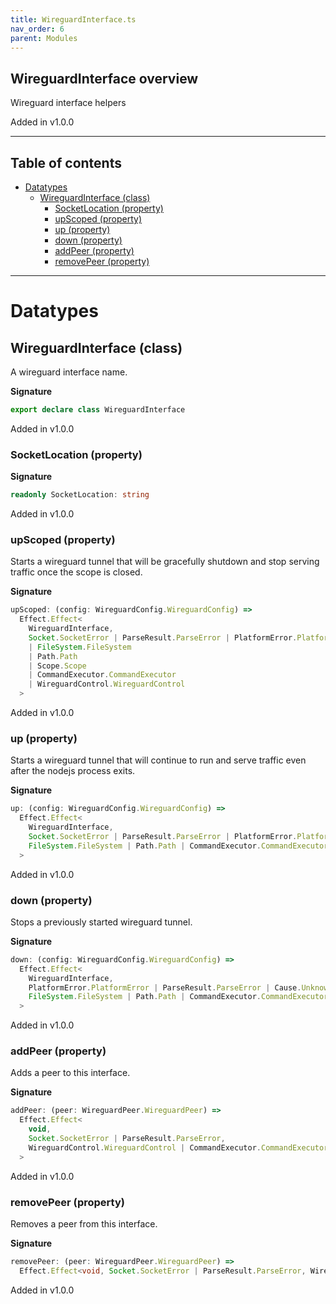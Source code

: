 ```yaml
---
title: WireguardInterface.ts
nav_order: 6
parent: Modules
---
```


## WireguardInterface overview

Wireguard interface helpers

Added in v1.0.0

---

<h2 class="text-delta">Table of contents</h2>

- [Datatypes](#datatypes)
  - [WireguardInterface (class)](#wireguardinterface-class)
    - [SocketLocation (property)](#socketlocation-property)
    - [upScoped (property)](#upscoped-property)
    - [up (property)](#up-property)
    - [down (property)](#down-property)
    - [addPeer (property)](#addpeer-property)
    - [removePeer (property)](#removepeer-property)

---

# Datatypes

## WireguardInterface (class)

A wireguard interface name.

**Signature**

```ts
export declare class WireguardInterface
```

Added in v1.0.0

### SocketLocation (property)

**Signature**

```ts
readonly SocketLocation: string
```

Added in v1.0.0

### upScoped (property)

Starts a wireguard tunnel that will be gracefully shutdown and stop
serving traffic once the scope is closed.

**Signature**

```ts
upScoped: (config: WireguardConfig.WireguardConfig) =>
  Effect.Effect<
    WireguardInterface,
    Socket.SocketError | ParseResult.ParseError | PlatformError.PlatformError | Cause.UnknownException,
    | FileSystem.FileSystem
    | Path.Path
    | Scope.Scope
    | CommandExecutor.CommandExecutor
    | WireguardControl.WireguardControl
  >
```

Added in v1.0.0

### up (property)

Starts a wireguard tunnel that will continue to run and serve traffic
even after the nodejs process exits.

**Signature**

```ts
up: (config: WireguardConfig.WireguardConfig) =>
  Effect.Effect<
    WireguardInterface,
    Socket.SocketError | ParseResult.ParseError | PlatformError.PlatformError | Cause.UnknownException,
    FileSystem.FileSystem | Path.Path | CommandExecutor.CommandExecutor | WireguardControl.WireguardControl
  >
```

Added in v1.0.0

### down (property)

Stops a previously started wireguard tunnel.

**Signature**

```ts
down: (config: WireguardConfig.WireguardConfig) =>
  Effect.Effect<
    WireguardInterface,
    PlatformError.PlatformError | ParseResult.ParseError | Cause.UnknownException,
    FileSystem.FileSystem | Path.Path | CommandExecutor.CommandExecutor | WireguardControl.WireguardControl
  >
```

Added in v1.0.0

### addPeer (property)

Adds a peer to this interface.

**Signature**

```ts
addPeer: (peer: WireguardPeer.WireguardPeer) =>
  Effect.Effect<
    void,
    Socket.SocketError | ParseResult.ParseError,
    WireguardControl.WireguardControl | CommandExecutor.CommandExecutor
  >
```

Added in v1.0.0

### removePeer (property)

Removes a peer from this interface.

**Signature**

```ts
removePeer: (peer: WireguardPeer.WireguardPeer) =>
  Effect.Effect<void, Socket.SocketError | ParseResult.ParseError, WireguardControl.WireguardControl>
```

Added in v1.0.0
